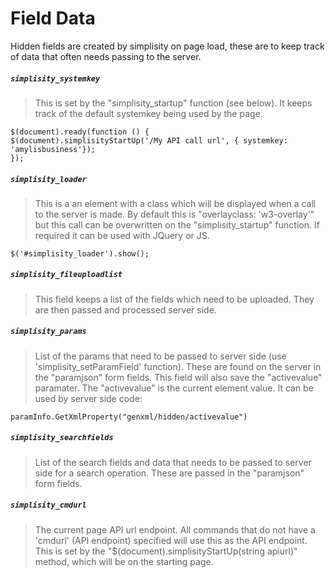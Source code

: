 ﻿# Field Data
Hidden fields are created by simplisity on page load, these are to keep track of data that often needs passing to the server.  

##### ```simplisity_systemkey```
>This is set by the "simplisity_startup" function (see below). It keeps track of the default systemkey being used by the page.

```
$(document).ready(function () {
$(document).simplisityStartUp('/My API call url', { systemkey: 'amylisbusiness'});
});
```  

##### ```simplisity_loader```
>This is a an element with a class which will be displayed when a call to the server is made. By default this is "overlayclass: 'w3-overlay'" but this call can be overwritten on the "simplisity_startup" function. If required it can be used with JQuery or JS.

```
$('#simplisity_loader').show();  
```  

##### ```simplisity_fileuploadlist```
>This field keeps a list of the fields which need to be uploaded. They are then passed and processed server side.

##### ```simplisity_params```
>List of the params that need to be passed to server side (use 'simplisity_setParamField' function). These are found on the server in the "paramjson" form fields.
This field will also save the "activevalue" paramater. The "activevalue" is the current element value. It can be used by server side code:

```
paramInfo.GetXmlProperty("genxml/hidden/activevalue")
```  

##### ```simplisity_searchfields```
>List of the search fields and data that needs to be passed to server side for a search operation. These are passed in the "paramjson" form fields.

##### ```simplisity_cmdurl```
>The current page API url endpoint. All commands that do not have a 'cmdurl' (API endpoint) specified will use this as the API endpoint. This is set by the "$(document).simplisityStartUp(string apiurl)" method, which will be on the starting page.

